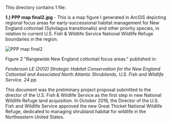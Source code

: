 This directory contains 1 file:

**1.) PPP map final2.jpg** - This is a map figure I generated in ArcGIS depicting regional focus areas for early-successional habitat management for New England cottontail (Sylvilagus transitionalis) and other priority species, in relation to current U.S. Fish & Wildlife Service National Wildlife Refuge boundaries in the region.

![PPP map final2](https://github.com/LEFenderson/Portfolio/assets/49617364/e05deda8-9be2-4080-9a0e-b9ed7fb2527b)

Figure 2 "Rangewide New England cottontail focus areas." published in:

*Fenderson LE (2012) Strategic Habitat Conservation for the New England Cottontail and Associated North Atlantic Shrublands, U.S. Fish and Wildlife Service. 24 pp.*

This document was the preliminary project proposal submitted to the director of the U.S. Fish & Wildlife Service as the first step in new National Wildlife Refuge land acquisition. In October 2016, the Director of the U.S. Fish and Wildlife Service approved the new Great Thicket National Wildlife Refuge, dedicated to managing shrubland habitat for wildlife in the Northeastern United States.
